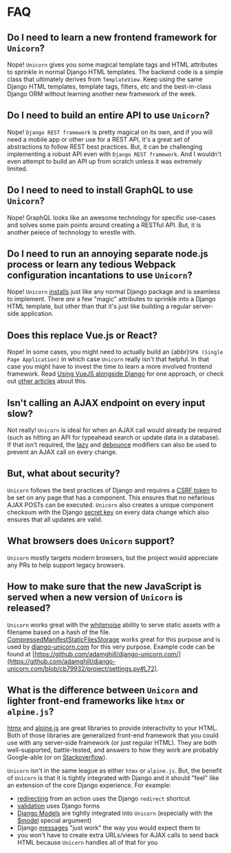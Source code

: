 # FAQ

## Do I need to learn a new frontend framework for `Unicorn`?

Nope! `Unicorn` gives you some magical template tags and HTML attributes to sprinkle in normal Django HTML templates. The backend code is a simple class that ultimately derives from `TemplateView`. Keep using the same Django HTML templates, template tags, filters, etc and the best-in-class Django ORM without learning another new framework of the week.

## Do I need to build an entire API to use `Unicorn`?

Nope! `Django REST framework` is pretty magical on its own, and if you will need a mobile app or other use for a REST API, it's a great set of abstractions to follow REST best practices. But, it can be challenging implementing a robust API even with `Django REST framework`. And I wouldn't even attempt to build an API up from scratch unless it was extremely limited.

## Do I need to need to install GraphQL to use `Unicorn`?

Nope! GraphQL looks like an awesome technology for specific use-cases and solves some pain points around creating a RESTful API. But, it is another peiece of technology to wrestle with.

## Do I need to run an annoying separate node.js process or learn any tedious Webpack configuration incantations to use `Unicorn`?

Nope! `Unicorn` [installs](installation.md) just like any normal Django package and is seamless to implement. There <em>are</em> a few "magic" attributes to sprinkle into a Django HTML template, but other than that it's just like building a regular server-side application.

## Does this replace Vue.js or React?

Nope! In some cases, you might need to actually build an {abbr}`SPA (Single Page Application)` in which case `Unicorn` really isn't that helpful. In that case you might have to invest the time to learn a more involved frontend framework. Read [Using VueJS alongside Django](https://tkainrad.dev/posts/use-vuejs-with-django/) for one approach, or check out [other articles](https://www.django-unicorn.com/articles) about this.

## Isn't calling an AJAX endpoint on every input slow?

Not really! `Unicorn` is ideal for when an AJAX call would already be required (such as hitting an API for typeahead search or update data in a database). If that isn't required, the [lazy](templates.md#lazy) and [debounce](templates.md#debounce) modifiers can also be used to prevent an AJAX call on every change.

## But, what about security?

`Unicorn` follows the best practices of Django and requires a [CSRF token](https://docs.djangoproject.com/en/stable/ref/csrf/#how-it-works) to be set on any page that has a component. This ensures that no nefarious AJAX POSTs can be executed. `Unicorn` also creates a unique component checksum with the Django [secret key](https://docs.djangoproject.com/en/stable/ref/settings/#std:setting-SECRET_KEY) on every data change which also ensures that all updates are valid.

## What browsers does `Unicorn` support?

`Unicorn` mostly targets modern browsers, but the project would appreciate any PRs to help support legacy browsers.

## How to make sure that the new JavaScript is served when a new version of `Unicorn` is released?

`Unicorn` works great with the [whitenoise](https://whitenoise.evans.io/en/stable/) ability to serve static assets with a filename based on a hash of the file. [CompressedManifestStaticFilesStorage](http://whitenoise.evans.io/en/stable/django.html#add-compression-and-caching-support) works great for this purpose and is used by [django-unicorn.com](https://www.django-unicorn.com/) for this very purpose. Example code can be found at [https://github.com/adamghill/django-unicorn.com/](https://github.com/adamghill/django-unicorn.com/blob/cb79932/project/settings.py#L72).

## What is the difference between `Unicorn` and lighter front-end frameworks like `htmx` or `alpine.js`?

[htmx](https://htmx.org/) and [alpine.js](https://github.com/alpinejs/alpine) are great libraries to provide interactivity to your HTML. Both of those libraries are generalized front-end framework that you could use with any server-side framework (or just regular HTML). They are both well-supported, battle-tested, and answers to how they work are probably Google-able (or on [Stackoverflow](https://stackoverflow.com/questions/tagged/alpine.js)).

`Unicorn` isn't in the same league as either `htmx` or `alpine.js`. But, the benefit of `Unicorn` is that it is tightly integrated with Django and it should "feel" like an extension of the core Django experience. For example:

- [redirecting](redirecting.md) from an action uses the Django `redirect` shortcut
- [validation](validation.md) uses Django forms
- [Django Models](django-models.md) are tightly integrated into `Unicorn` (especially with the [$model](actions.md#model) special argument)
- Django [messages](messages.md) "just work" the way you would expect them to
- you won't have to create extra URLs/views for AJAX calls to send back HTML because `Unicorn` handles all of that for you
